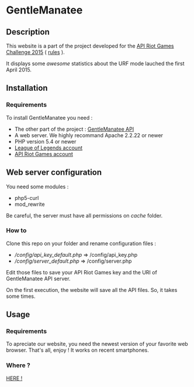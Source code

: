 # GentleManatee

## Description

This website is a part of the project developed for the [API Riot Games Challenge 2015](https://developer.riotgames.com/discussion/riot-games-api/show/bX8Z86bm) ( [rules](https://developer.riotgames.com/api-challenge) ).

It displays some *awesome* statistics about the URF mode lauched the first April 2015.


## Installation
### Requirements

To install GentleManatee you need :
- The other part of the project : [GentleManatee API](https://github.com/AamuLumi/GentleManateeAPI)
- A web server. We highly recommand Apache 2.2.22 or newer
- PHP version 5.4 or newer
- [League of Legends account](https://signup.leagueoflegends.com/en/signup/index)
- [API Riot Games account](https://developer.riotgames.com/sign-in)

## Web server configuration

You need some modules :
- php5-curl
- mod_rewrite

Be careful, the server must have all permissions on *cache* folder. 

### How to 
Clone this repo on your folder and rename configuration files :
- */config/api_key_default.php* => /config/api_key.php
- */config/server_default.php* => /config/server.php

Edit those files to save your API Riot Games key and the URI of GentleManatee API server.

On the first execution, the website will save all the API files. So, it takes some times.

## Usage
### Requirements

To apreciate our website, you need the newest version of your favorite web browser. That's all, enjoy !
It works on recent smartphones.

### Where ?

[HERE !](http://gentlemanatee.info)
